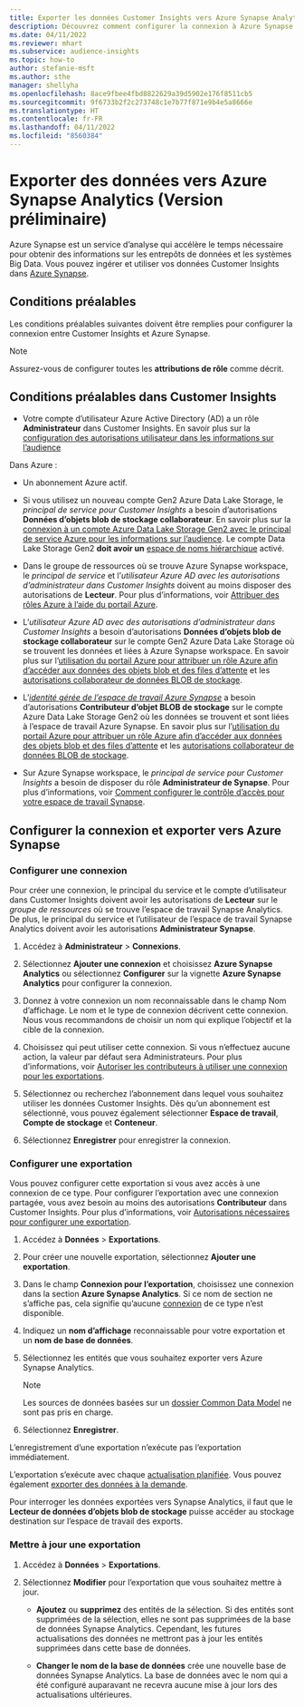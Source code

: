 ```yaml
---
title: Exporter les données Customer Insights vers Azure Synapse Analytics
description: Découvrez comment configurer la connexion à Azure Synapse Analytics.
ms.date: 04/11/2022
ms.reviewer: mhart
ms.subservice: audience-insights
ms.topic: how-to
author: stefanie-msft
ms.author: sthe
manager: shellyha
ms.openlocfilehash: 8ace9fbee4fbd8822629a39d5902e176f8511cb5
ms.sourcegitcommit: 9f6733b2f2c273748c1e7b77f871e9b4e5a8666e
ms.translationtype: HT
ms.contentlocale: fr-FR
ms.lasthandoff: 04/11/2022
ms.locfileid: "8560384"
---
```

# <a name="export-data-to-azure-synapse-analytics-preview"></a>Exporter des données vers Azure Synapse Analytics (Version préliminaire)

Azure Synapse est un service d’analyse qui accélère le temps nécessaire pour obtenir des informations sur les entrepôts de données et les systèmes Big Data. Vous pouvez ingérer et utiliser vos données Customer Insights dans [Azure Synapse](/azure/synapse-analytics/overview-what-is).

## <a name="prerequisites"></a>Conditions préalables

Les conditions préalables suivantes doivent être remplies pour configurer la connexion entre Customer Insights et Azure Synapse.

> [!NOTE]
> Assurez-vous de configurer toutes les **attributions de rôle** comme décrit.  

## <a name="prerequisites-in-customer-insights"></a>Conditions préalables dans Customer Insights

* Votre compte d’utilisateur Azure Active Directory (AD) a un rôle **Administrateur** dans Customer Insights. En savoir plus sur la [configuration des autorisations utilisateur dans les informations sur l’audience](permissions.md#assign-roles-and-permissions)

Dans Azure : 

- Un abonnement Azure actif.

- Si vous utilisez un nouveau compte Gen2 Azure Data Lake Storage, le *principal de service pour Customer Insights* a besoin d’autorisations **Données d’objets blob de stockage collaborateur**. En savoir plus sur la [connexion à un compte Azure Data Lake Storage Gen2 avec le principal de service Azure pour les informations sur l’audience](connect-service-principal.md). Le compte Data Lake Storage Gen2 **doit avoir un** [espace de noms hiérarchique](/azure/storage/blobs/data-lake-storage-namespace) activé.

- Dans le groupe de ressources où se trouve Azure Synapse workspace, le *principal de service* et l’*utilisateur Azure AD avec les autorisations d’administrateur dans Customer Insights* doivent au moins disposer des autorisations de **Lecteur**. Pour plus d’informations, voir [Attribuer des rôles Azure à l’aide du portail Azure](/azure/role-based-access-control/role-assignments-portal).

- L’*utilisateur Azure AD avec des autorisations d’administrateur dans Customer Insights* a besoin d’autorisations **Données d’objets blob de stockage collaborateur** sur le compte Gen2 Azure Data Lake Storage où se trouvent les données et liées à Azure Synapse workspace. En savoir plus sur l’[utilisation du portail Azure pour attribuer un rôle Azure afin d’accéder aux données des objets blob et des files d’attente](/azure/storage/common/storage-auth-aad-rbac-portal) et les [autorisations collaborateur de données BLOB de stockage](/azure/role-based-access-control/built-in-roles#storage-blob-data-contributor).

- L’*[identité gérée de l’espace de travail Azure Synapse](/azure/synapse-analytics/security/synapse-workspace-managed-identity)* a besoin d’autorisations **Contributeur d’objet BLOB de stockage** sur le compte Azure Data Lake Storage Gen2 où les données se trouvent et sont liées à l’espace de travail Azure Synapse. En savoir plus sur l’[utilisation du portail Azure pour attribuer un rôle Azure afin d’accéder aux données des objets blob et des files d’attente](/azure/storage/common/storage-auth-aad-rbac-portal) et les [autorisations collaborateur de données BLOB de stockage](/azure/role-based-access-control/built-in-roles#storage-blob-data-contributor).

- Sur Azure Synapse workspace, le *principal de service pour Customer Insights* a besoin de disposer du rôle **Administrateur de Synapse**. Pour plus d’informations, voir [Comment configurer le contrôle d’accès pour votre espace de travail Synapse](/azure/synapse-analytics/security/how-to-set-up-access-control).

## <a name="set-up-the-connection-and-export-to-azure-synapse"></a>Configurer la connexion et exporter vers Azure Synapse

### <a name="configure-a-connection"></a>Configurer une connexion

Pour créer une connexion, le principal du service et le compte d’utilisateur dans Customer Insights doivent avoir les autorisations de **Lecteur** sur le *groupe de ressources* où se trouve l’espace de travail Synapse Analytics. De plus, le principal du service et l’utilisateur de l’espace de travail Synapse Analytics doivent avoir les autorisations **Administrateur Synapse**. 

1. Accédez à **Administrateur** > **Connexions**.

1. Sélectionnez **Ajouter une connexion** et choisissez **Azure Synapse Analytics** ou sélectionnez **Configurer** sur la vignette **Azure Synapse Analytics** pour configurer la connexion.

1. Donnez à votre connexion un nom reconnaissable dans le champ Nom d’affichage. Le nom et le type de connexion décrivent cette connexion. Nous vous recommandons de choisir un nom qui explique l’objectif et la cible de la connexion.

1. Choisissez qui peut utiliser cette connexion. Si vous n’effectuez aucune action, la valeur par défaut sera Administrateurs. Pour plus d’informations, voir [Autoriser les contributeurs à utiliser une connexion pour les exportations](connections.md#allow-contributors-to-use-a-connection-for-exports).

1. Sélectionnez ou recherchez l’abonnement dans lequel vous souhaitez utiliser les données Customer Insights. Dès qu’un abonnement est sélectionné, vous pouvez également sélectionner **Espace de travail**, **Compte de stockage** et **Conteneur**.

1. Sélectionnez **Enregistrer** pour enregistrer la connexion.

### <a name="configure-an-export"></a>Configurer une exportation

Vous pouvez configurer cette exportation si vous avez accès à une connexion de ce type. Pour configurer l’exportation avec une connexion partagée, vous avez besoin au moins des autorisations **Contributeur** dans Customer Insights. Pour plus d’informations, voir [Autorisations nécessaires pour configurer une exportation](export-destinations.md#set-up-a-new-export).

1. Accédez à **Données** > **Exportations**.

1. Pour créer une nouvelle exportation, sélectionnez **Ajouter une exportation**.

1. Dans le champ **Connexion pour l’exportation**, choisissez une connexion dans la section **Azure Synapse Analytics**. Si ce nom de section ne s’affiche pas, cela signifie qu’aucune [connexion](connections.md) de ce type n’est disponible.

1. Indiquez un **nom d’affichage** reconnaissable pour votre exportation et un **nom de base de données**.

1. Sélectionnez les entités que vous souhaitez exporter vers Azure Synapse Analytics.
   > [!NOTE]
   > Les sources de données basées sur un [dossier Common Data Model](connect-common-data-model.md) ne sont pas pris en charge.

2. Sélectionnez **Enregistrer**.

L’enregistrement d’une exportation n’exécute pas l’exportation immédiatement.

L’exportation s’exécute avec chaque [actualisation planifiée](system.md#schedule-tab). Vous pouvez également [exporter des données à la demande](export-destinations.md#run-exports-on-demand).

Pour interroger les données exportées vers Synapse Analytics, il faut que le **Lecteur de données d’objets blob de stockage** puisse accéder au stockage destination sur l’espace de travail des exports. 

### <a name="update-an-export"></a>Mettre à jour une exportation

1. Accédez à **Données** > **Exportations**.

1. Sélectionnez **Modifier** pour l’exportation que vous souhaitez mettre à jour.

   - **Ajoutez** ou **supprimez** des entités de la sélection. Si des entités sont supprimées de la sélection, elles ne sont pas supprimées de la base de données Synapse Analytics. Cependant, les futures actualisations des données ne mettront pas à jour les entités supprimées dans cette base de données.

   - **Changer le nom de la base de données** crée une nouvelle base de données Synapse Analytics. La base de données avec le nom qui a été configuré auparavant ne recevra aucune mise à jour lors des actualisations ultérieures.
